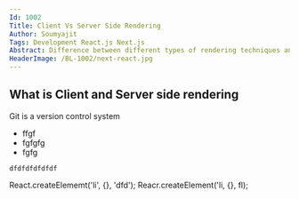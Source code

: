 ```yaml
---
Id: 1002
Title: Client Vs Server Side Rendering
Author: Soumyajit
Tags: Development React.js Next.js
Abstract: Difference between different types of rendering techniques and advantage of one over the others.
HeaderImage: /BL-1002/next-react.jpg
---
```


## What is Client and Server side rendering

Git is a version control system

- ffgf
- fgfgfg
- fgfg

`dfdfdfdfdfdf`

React.createElememt('li', {}, 'dfd');
Reacr.createElement('li, {}, fl);

